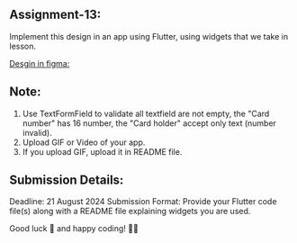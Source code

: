 ## Assignment-13:
Implement this design in an app using Flutter, using widgets that we take in lesson.

[Desgin in figma:](https://www.figma.com/design/ylPIS03xMTy38uFcR6M6MQ/Assignment-tuwaiq?node-id=0-1&t=GQBf0PyHYMorvihL-1)

## Note:
1. Use TextFormField to validate all textfield are not empty, the "Card number" has 16 number, the "Card holder" accept only text (number invalid).
2. Upload GIF or Video of your app.
3. If you upload GIF, upload it in README file.


## Submission Details:
Deadline: 21 August 2024
Submission Format: Provide your Flutter code file(s) along with a README file explaining widgets you are used.

Good luck 🚀
and happy coding! 🧑‍💻
